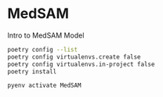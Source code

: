 # MedSAM
Intro to MedSAM Model

```bash
poetry config --list
poetry config virtualenvs.create false
poetry config virtualenvs.in-project false
poetry install

pyenv activate MedSAM
```

